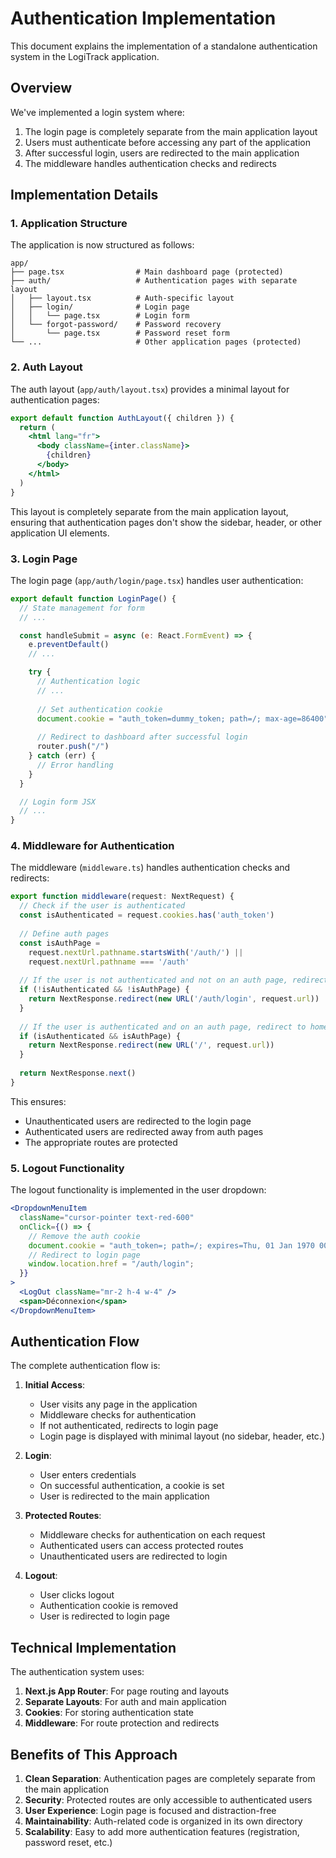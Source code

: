# Authentication Implementation

This document explains the implementation of a standalone authentication system in the LogiTrack application.

## Overview

We've implemented a login system where:

1. The login page is completely separate from the main application layout
2. Users must authenticate before accessing any part of the application
3. After successful login, users are redirected to the main application
4. The middleware handles authentication checks and redirects

## Implementation Details

### 1. Application Structure

The application is now structured as follows:

```
app/
├── page.tsx                # Main dashboard page (protected)
├── auth/                   # Authentication pages with separate layout
│   ├── layout.tsx          # Auth-specific layout
│   ├── login/              # Login page
│   │   └── page.tsx        # Login form
│   └── forgot-password/    # Password recovery
│       └── page.tsx        # Password reset form
└── ...                     # Other application pages (protected)
```

### 2. Auth Layout

The auth layout (`app/auth/layout.tsx`) provides a minimal layout for authentication pages:

```jsx
export default function AuthLayout({ children }) {
  return (
    <html lang="fr">
      <body className={inter.className}>
        {children}
      </body>
    </html>
  )
}
```

This layout is completely separate from the main application layout, ensuring that authentication pages don't show the sidebar, header, or other application UI elements.

### 3. Login Page

The login page (`app/auth/login/page.tsx`) handles user authentication:

```jsx
export default function LoginPage() {
  // State management for form
  // ...

  const handleSubmit = async (e: React.FormEvent) => {
    e.preventDefault()
    // ...

    try {
      // Authentication logic
      // ...
      
      // Set authentication cookie
      document.cookie = "auth_token=dummy_token; path=/; max-age=86400"
      
      // Redirect to dashboard after successful login
      router.push("/")
    } catch (err) {
      // Error handling
    }
  }

  // Login form JSX
  // ...
}
```

### 4. Middleware for Authentication

The middleware (`middleware.ts`) handles authentication checks and redirects:

```jsx
export function middleware(request: NextRequest) {
  // Check if the user is authenticated
  const isAuthenticated = request.cookies.has('auth_token')
  
  // Define auth pages
  const isAuthPage = 
    request.nextUrl.pathname.startsWith('/auth/') || 
    request.nextUrl.pathname === '/auth'
  
  // If the user is not authenticated and not on an auth page, redirect to login
  if (!isAuthenticated && !isAuthPage) {
    return NextResponse.redirect(new URL('/auth/login', request.url))
  }
  
  // If the user is authenticated and on an auth page, redirect to home
  if (isAuthenticated && isAuthPage) {
    return NextResponse.redirect(new URL('/', request.url))
  }
  
  return NextResponse.next()
}
```

This ensures:
- Unauthenticated users are redirected to the login page
- Authenticated users are redirected away from auth pages
- The appropriate routes are protected

### 5. Logout Functionality

The logout functionality is implemented in the user dropdown:

```jsx
<DropdownMenuItem 
  className="cursor-pointer text-red-600"
  onClick={() => {
    // Remove the auth cookie
    document.cookie = "auth_token=; path=/; expires=Thu, 01 Jan 1970 00:00:00 GMT";
    // Redirect to login page
    window.location.href = "/auth/login";
  }}
>
  <LogOut className="mr-2 h-4 w-4" />
  <span>Déconnexion</span>
</DropdownMenuItem>
```

## Authentication Flow

The complete authentication flow is:

1. **Initial Access**:
   - User visits any page in the application
   - Middleware checks for authentication
   - If not authenticated, redirects to login page
   - Login page is displayed with minimal layout (no sidebar, header, etc.)

2. **Login**:
   - User enters credentials
   - On successful authentication, a cookie is set
   - User is redirected to the main application

3. **Protected Routes**:
   - Middleware checks for authentication on each request
   - Authenticated users can access protected routes
   - Unauthenticated users are redirected to login

4. **Logout**:
   - User clicks logout
   - Authentication cookie is removed
   - User is redirected to login page

## Technical Implementation

The authentication system uses:

1. **Next.js App Router**: For page routing and layouts
2. **Separate Layouts**: For auth and main application
3. **Cookies**: For storing authentication state
4. **Middleware**: For route protection and redirects

## Benefits of This Approach

1. **Clean Separation**: Authentication pages are completely separate from the main application
2. **Security**: Protected routes are only accessible to authenticated users
3. **User Experience**: Login page is focused and distraction-free
4. **Maintainability**: Auth-related code is organized in its own directory
5. **Scalability**: Easy to add more authentication features (registration, password reset, etc.)
